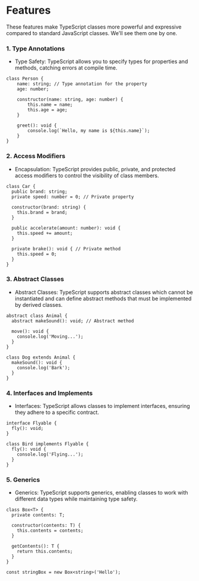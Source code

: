# Features
These features make TypeScript classes more powerful and expressive compared to standard JavaScript classes.
We'll see them one by one.
### 1. Type Annotations
- Type Safety: TypeScript allows you to specify types for properties and methods, catching errors at compile time.
```
class Person {
	name: string; // Type annotation for the property
	age: number;

	constructor(name: string, age: number) {
		this.name = name;
		this.age = age;
	}

	greet(): void {
		console.log(`Hello, my name is ${this.name}`);
	}
}
```
	
### 2. Access Modifiers
- Encapsulation: TypeScript provides public, private, and protected access modifiers to control the visibility of class members.
```
class Car {
  public brand: string;
  private speed: number = 0; // Private property

  constructor(brand: string) {
    this.brand = brand;
  }

  public accelerate(amount: number): void {
    this.speed += amount;
  }

  private brake(): void { // Private method
    this.speed = 0;
  }
}
```

### 3. Abstract Classes
- Abstract Classes: TypeScript supports abstract classes which cannot be instantiated and can define abstract methods that must be implemented by derived classes.
```
abstract class Animal {
  abstract makeSound(): void; // Abstract method

  move(): void {
    console.log('Moving...');
  }
}

class Dog extends Animal {
  makeSound(): void {
    console.log('Bark');
  }
}
```

### 4. Interfaces and Implements
- Interfaces: TypeScript allows classes to implement interfaces, ensuring they adhere to a specific contract.
```
interface Flyable {
  fly(): void;
}

class Bird implements Flyable {
  fly(): void {
    console.log('Flying...');
  }
}
```


### 5. Generics
- Generics: TypeScript supports generics, enabling classes to work with different data types while maintaining type safety.
```
class Box<T> {
  private contents: T;

  constructor(contents: T) {
    this.contents = contents;
  }

  getContents(): T {
    return this.contents;
  }
}

const stringBox = new Box<string>('Hello');
```
